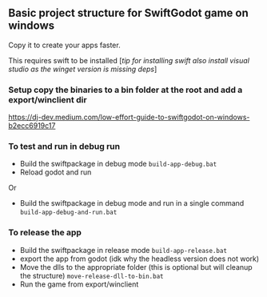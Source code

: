 ## Basic project structure for SwiftGodot game on windows
Copy it to create your apps faster. 

This requires swift to be installed 
[*tip for installing swift also install visual studio as the winget version is missing deps*]

### Setup copy the binaries to a bin folder at the root and add a export/winclient dir
https://dj-dev.medium.com/low-effort-guide-to-swiftgodot-on-windows-b2ecc6919c17

### To test and run in debug run
- Build the swiftpackage in debug mode
    ```build-app-debug.bat```
- Reload godot and run

Or

- Build the swiftpackage in debug mode and run in a single command
    ```build-app-debug-and-run.bat```

### To release the app
- Build the swiftpackage in release mode
  ```build-app-release.bat``` 
- export the app from godot (idk why the headless version does not work)
- Move the dlls to the appropriate folder (this is optional but will cleanup the structure)
   ```move-release-dll-to-bin.bat``` 
- Run the game from export/winclient